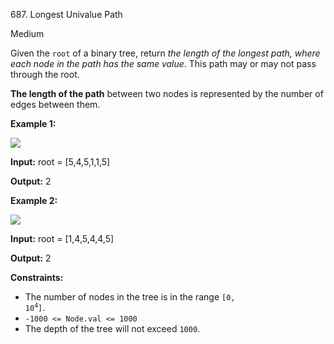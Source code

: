 ﻿687\. Longest Univalue Path

Medium

Given the `root` of a binary tree, return _the length of the longest path, where each node in the path has the same value_. This path may or may not pass through the root.

**The length of the path** between two nodes is represented by the number of edges between them.

**Example 1:**

![](https://assets.leetcode.com/uploads/2020/10/13/ex1.jpg)

**Input:** root = [5,4,5,1,1,5]

**Output:** 2

**Example 2:**

![](https://assets.leetcode.com/uploads/2020/10/13/ex2.jpg)

**Input:** root = [1,4,5,4,4,5]

**Output:** 2

**Constraints:**

*   The number of nodes in the tree is in the range <code>[0, 10<sup>4</sup>]</code>.
*   `-1000 <= Node.val <= 1000`
*   The depth of the tree will not exceed `1000`.